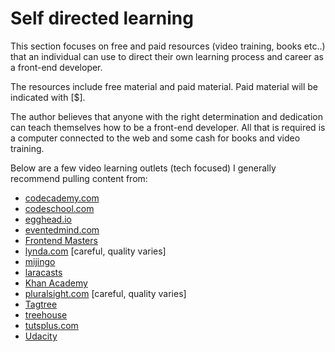 # Self directed learning

This section focuses on free and paid resources (video training, books etc..) that an individual can use to direct their own learning process and career as a front-end developer.

The resources include free material and paid material. Paid material will be indicated with [$].

The author believes that anyone with the right determination and dedication can teach themselves how to be a front-end developer. All that is required is a computer connected to the web and some cash for books and video training. 

Below are a few video learning outlets (tech focused) I generally recommend pulling content from:

* [codecademy.com](https://codecademy.com)
* [codeschool.com](https://www.codeschool.com/)
* [egghead.io](https://egghead.io/)
* [eventedmind.com](https://www.eventedmind.com/)
* [Frontend Masters](https://frontendmasters.com/)
* [lynda.com](http://www.lynda.com/) [careful, quality varies]
* [mijingo](https://mijingo.com/)
* [laracasts](https://laracasts.com/)
* [Khan Academy](https://www.khanacademy.org/computing/computer-programming)
* [pluralsight.com](http://www.pluralsight.com/) [careful, quality varies]
* [Tagtree](http://tagtree.tv/library)
* [treehouse](https://teamtreehouse.com/)
* [tutsplus.com](https://tutsplus.com/courses)
* [Udacity](https://www.udacity.com/courses/web-development) 



